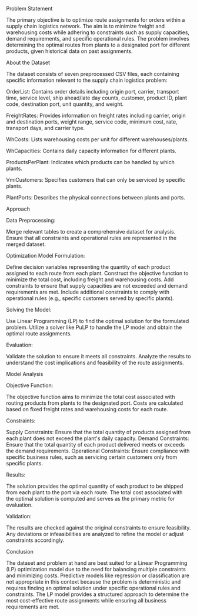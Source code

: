 Problem Statement

The primary objective is to optimize route assignments for orders within a supply chain logistics network. The aim is to minimize freight and warehousing costs while adhering to constraints such as supply capacities, demand requirements, and specific operational rules. The problem involves determining the optimal routes from plants to a designated port for different products, given historical data on past assignments.

About the Dataset

The dataset consists of seven preprocessed CSV files, each containing specific information relevant to the supply chain logistics problem:

OrderList: Contains order details including origin port, carrier, transport time, service level, ship ahead/late day counts, customer, product ID, plant code, destination port, unit quantity, and weight.

FreightRates: Provides information on freight rates including carrier, origin and destination ports, weight range, service code, minimum cost, rate, transport days, and carrier type.

WhCosts: Lists warehousing costs per unit for different warehouses/plants.

WhCapacities: Contains daily capacity information for different plants.

ProductsPerPlant: Indicates which products can be handled by which plants.

VmiCustomers: Specifies customers that can only be serviced by specific plants.

PlantPorts: Describes the physical connections between plants and ports.

Approach

Data Preprocessing:

Merge relevant tables to create a comprehensive dataset for analysis.
Ensure that all constraints and operational rules are represented in the merged dataset.

Optimization Model Formulation:

Define decision variables representing the quantity of each product assigned to each route from each plant.
Construct the objective function to minimize the total cost, including freight and warehousing costs.
Add constraints to ensure that supply capacities are not exceeded and demand requirements are met.
Include additional constraints to comply with operational rules (e.g., specific customers served by specific plants).

Solving the Model:

Use Linear Programming (LP) to find the optimal solution for the formulated problem.
Utilize a solver like PuLP to handle the LP model and obtain the optimal route assignments.

Evaluation:

Validate the solution to ensure it meets all constraints.
Analyze the results to understand the cost implications and feasibility of the route assignments.

Model Analysis

Objective Function:

The objective function aims to minimize the total cost associated with routing products from plants to the designated port.
Costs are calculated based on fixed freight rates and warehousing costs for each route.

Constraints:

Supply Constraints: Ensure that the total quantity of products assigned from each plant does not exceed the plant's daily capacity.
Demand Constraints: Ensure that the total quantity of each product delivered meets or exceeds the demand requirements.
Operational Constraints: Ensure compliance with specific business rules, such as servicing certain customers only from specific plants.

Results:

The solution provides the optimal quantity of each product to be shipped from each plant to the port via each route.
The total cost associated with the optimal solution is computed and serves as the primary metric for evaluation.

Validation:

The results are checked against the original constraints to ensure feasibility.
Any deviations or infeasibilities are analyzed to refine the model or adjust constraints accordingly.

Conclusion

The dataset and problem at hand are best suited for a Linear Programming (LP) optimization model due to the need for balancing multiple constraints and minimizing costs. Predictive models like regression or classification are not appropriate in this context because the problem is deterministic and requires finding an optimal solution under specific operational rules and constraints. The LP model provides a structured approach to determine the most cost-effective route assignments while ensuring all business requirements are met.
